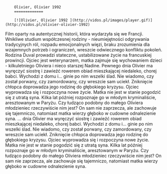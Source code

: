 
        Olivier, Olivier 1992 
        =============
        
        [![Olivier, Olivier 1992 ](http://vidos.pl/images/player.gif)](http://vidos.pl/olivier-olivier-1992)
        
        
 Film oparty na autentycznej historii, która wydarzyła się we Francji. Wnikliwe studium współczesnej rodziny - nieumiejętności odgrywania tradycyjnych ról, rozpadu emocjonalnych więzi, braku zrozumienia dla wzajemnych potrzeb i ograniczeń, wreszcie odwiecznego konfliktu pokoleń. Rodzina Duval prowadzi stateczne, ustabilizowane życie na francuskiej prowincji. Ojciec jest weterynarzem, matka zajmuje się wychowaniem dzieci - kilkuletniego Oliviera i nieco starszej Nadine. Pewnego dnia Olivier ma wyręczyć siostrę i zawieźć rowerem obiad mieszkającej niedaleko, chorej babci. Wychodzi z domu i... ginie po nim wszelki ślad. Nie wiadomo, czy został porwany, czy zamordowany, czy wreszcie sam uciekł. Zniknięcie chłopca doprowadza jego rodzinę do głębokiego kryzysu. Ojciec wyprowadza się i rozpoczyna nowe życie. Matka nie jest w stanie pogodzić się z utratą syna. Kilka lat później rozpoznaje go w młodym kryminaliście, aresztowanym w Paryżu. Czy łudząco podobny do małego Oliviera młodzieniec rzeczywiście nim jest? On sam nie zaprzecza, ale zachowuje się tajemniczo, natomiast matka wierzy głęboko w cudowne odnalezienie syna.   ... dnia Olivier ma wyręczyć siostrę i zawieźć rowerem obiad mieszkającej niedaleko, chorej babci. Wychodzi z domu i... ginie po nim wszelki ślad. Nie wiadomo, czy został porwany, czy zamordowany, czy wreszcie sam uciekł. Zniknięcie chłopca doprowadza jego rodzinę do głębokiego kryzysu. Ojciec wyprowadza się i rozpoczyna nowe życie. Matka nie jest w stanie pogodzić się z utratą syna. Kilka lat później rozpoznaje go w młodym kryminaliście, aresztowanym w Paryżu. Czy łudząco podobny do małego Oliviera młodzieniec rzeczywiście nim jest? On sam nie zaprzecza, ale zachowuje się tajemniczo, natomiast matka wierzy głęboko w cudowne odnalezienie syna.
    